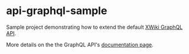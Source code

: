 # api-graphql-sample
Sample project demonstrating how to extend the default [XWiki GraphQL API](https://github.com/xwiki-contrib/api-graphql).

More details on the the GraphQL API's [documentation page](https://extensions.xwiki.org/xwiki/bin/view/Extension/XWiki%20GraphQL%20API/#HModel).